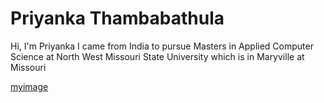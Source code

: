 
# Priyanka Thambabathula
Hi, I'm Priyanka I came from India to pursue Masters in Applied Computer Science at North West Missouri State University
 which is in Maryville at Missouri
 
 
 [myimage](priyanka.jpeg)